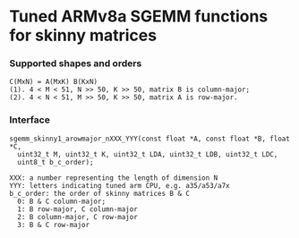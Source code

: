 # Tuned ARMv8a SGEMM functions for skinny matrices

### Supported shapes and orders
```
C(MxN) = A(MxK) B(KxN)
(1). 4 < M < 51, N >> 50, K >> 50, matrix B is column-major;
(2). 4 < N < 51, M >> 50, K >> 50, matrix A is row-major.
```

### Interface
```
sgemm_skinny1_arowmajor_nXXX_YYY(const float *A, const float *B, float *C,
  uint32_t M, uint32_t K, uint32_t LDA, uint32_t LDB, uint32_t LDC,
  uint8_t b_c_order);

XXX: a number representing the length of dimension N
YYY: letters indicating tuned arm CPU, e.g. a35/a53/a7x
b_c_order: the order of skinny matrices B & C
  0: B & C column-major;
  1: B row-major, C column-major
  2: B column-major, C row-major
  3: B & C row-major
```
